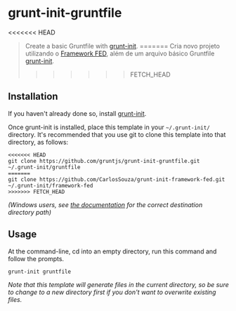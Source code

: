 # grunt-init-gruntfile

<<<<<<< HEAD
> Create a basic Gruntfile with [grunt-init][].
=======
> Cria novo projeto utilizando o [Framework FED][framework-fed], além de um arquivo básico Gruntfile [grunt-init][].
>>>>>>> FETCH_HEAD

[grunt-init]: http://gruntjs.com/project-scaffolding
[framework-fed]: https://github.com/CarlosSouza/framework-fed

## Installation
If you haven't already done so, install [grunt-init][].

Once grunt-init is installed, place this template in your `~/.grunt-init/` directory. It's recommended that you use git to clone this template into that directory, as follows:

```
<<<<<<< HEAD
git clone https://github.com/gruntjs/grunt-init-gruntfile.git ~/.grunt-init/gruntfile
=======
git clone https://github.com/CarlosSouza/grunt-init-framework-fed.git ~/.grunt-init/framework-fed
>>>>>>> FETCH_HEAD
```

_(Windows users, see [the documentation][grunt-init] for the correct destination directory path)_

## Usage

At the command-line, cd into an empty directory, run this command and follow the prompts.

```
grunt-init gruntfile
```

_Note that this template will generate files in the current directory, so be sure to change to a new directory first if you don't want to overwrite existing files._
